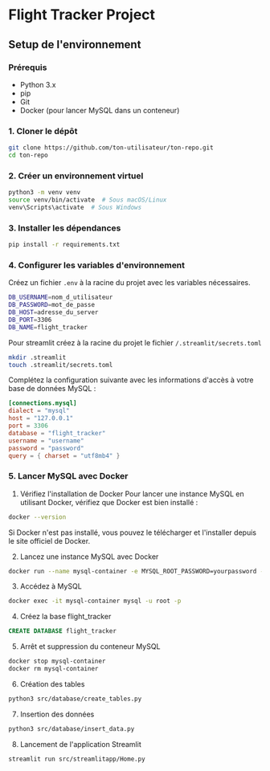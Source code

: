 # Flight Tracker Project

## Setup de l'environnement

### Prérequis

- Python 3.x
- pip
- Git
- Docker (pour lancer MySQL dans un conteneur)

### 1. Cloner le dépôt

```bash
git clone https://github.com/ton-utilisateur/ton-repo.git
cd ton-repo
```

### 2. Créer un environnement virtuel
```bash
python3 -m venv venv
source venv/bin/activate  # Sous macOS/Linux
venv\Scripts\activate  # Sous Windows
```

### 3. Installer les dépendances
```bash
pip install -r requirements.txt
```
### 4. Configurer les variables d'environnement
Créez un fichier `.env` à la racine du projet avec les variables nécessaires.
```bash
DB_USERNAME=nom_d_utilisateur
DB_PASSWORD=mot_de_passe
DB_HOST=adresse_du_server
DB_PORT=3306
DB_NAME=flight_tracker
```

Pour streamlit créez à la racine du projet le fichier `/.streamlit/secrets.toml`
```bash
mkdir .streamlit
touch .streamlit/secrets.toml
```

Complétez la configuration suivante avec les informations d'accès à votre base de données MySQL :
```toml
[connections.mysql]
dialect = "mysql"
host = "127.0.0.1"
port = 3306
database = "flight_tracker"
username = "username"
password = "password"
query = { charset = "utf8mb4" }
````

### 5. Lancer MySQL avec Docker

1. Vérifiez l'installation de Docker
Pour lancer une instance MySQL en utilisant Docker, vérifiez que Docker est bien installé :
```bash
docker --version
```

Si Docker n'est pas installé, vous pouvez le télécharger et l'installer depuis le site officiel de Docker.

2. Lancez une instance MySQL avec Docker
```bash
docker run --name mysql-container -e MYSQL_ROOT_PASSWORD=yourpassword -e MYSQL_DATABASE=flight_tracker -p 3306:3306 -d mysql:latest
```

3. Accédez à MySQL
```bash
docker exec -it mysql-container mysql -u root -p
```

4. Créez la base flight_tracker
```sql
CREATE DATABASE flight_tracker
```

5. Arrêt et suppression du conteneur MySQL
```bash
docker stop mysql-container
docker rm mysql-container
```
6. Création des tables
```bash
python3 src/database/create_tables.py
```

7. Insertion des données
```bash
python3 src/database/insert_data.py
```

8. Lancement de l'application Streamlit
```bash
streamlit run src/streamlitapp/Home.py
```